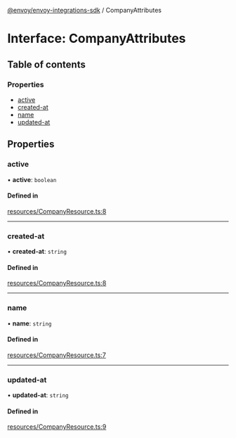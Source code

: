 [@envoy/envoy-integrations-sdk](../README.md) / CompanyAttributes

# Interface: CompanyAttributes

## Table of contents

### Properties

- [active](companyattributes.md#active)
- [created-at](companyattributes.md#created-at)
- [name](companyattributes.md#name)
- [updated-at](companyattributes.md#updated-at)

## Properties

### active

• **active**: `boolean`

#### Defined in

[resources/CompanyResource.ts:8](https://github.com/envoy/envoy-integrations-sdk-nodejs/blob/883a970/src/resources/CompanyResource.ts#L8)

___

### created-at

• **created-at**: `string`

#### Defined in

[resources/CompanyResource.ts:8](https://github.com/envoy/envoy-integrations-sdk-nodejs/blob/883a970/src/resources/CompanyResource.ts#L8)

___

### name

• **name**: `string`

#### Defined in

[resources/CompanyResource.ts:7](https://github.com/envoy/envoy-integrations-sdk-nodejs/blob/883a970/src/resources/CompanyResource.ts#L7)

___

### updated-at

• **updated-at**: `string`

#### Defined in

[resources/CompanyResource.ts:9](https://github.com/envoy/envoy-integrations-sdk-nodejs/blob/883a970/src/resources/CompanyResource.ts#L9)

